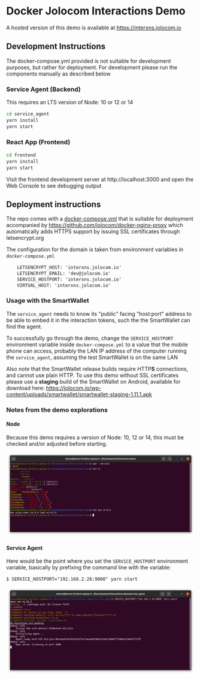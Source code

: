 # Docker Jolocom Interactions Demo

A hosted version of this demo is available at https://interxns.jolocom.io

## Development Instructions

The docker-compose.yml provided is not suitable for development purposes,
but rather for deployment. For development please run the components manually as
described below

### Service Agent (Backend)
This requires an LTS version of Node: 10 or 12 or 14

```sh
cd service_agent
yarn install
yarn start
```

### React App (Frontend)
```sh
cd frontend
yarn install
yarn start
```
Visit the frontend development server at http://localhost:3000
and open the Web Console to see debugging output

## Deployment instructions
The repo comes with a [docker-compose.yml](./docker-compose.yml) that is
suitable for deployment accompanied by https://github.com/jolocom/docker-nginx-proxy
which automatically adds HTTPS support by issuing SSL certificates through
letsencrypt.org

The configuration for the domain is taken from environment variables in
`docker-compose.yml`
```
    LETSENCRYPT_HOST: 'interxns.jolocom.io'
    LETSENCRYPT_EMAIL: 'dev@jolocom.io'
    SERVICE_HOSTPORT: 'interxns.jolocom.io'
    VIRTUAL_HOST: 'interxns.jolocom.io'
```

### Usage with the SmartWallet

The `service_agent` needs to know its "public" facing "host:port" address to be
able to embed it in the interaction tokens, such the the SmartWallet can find
the agent.

To successfully go through the demo, change the `SERVICE_HOSTPORT` environment
variable inside `docker-compose.yml` to a value that the mobile phone can
access, probably the LAN IP address of the computer running the `service_agent`,
assuming the test SmartWallet is on the same LAN

Also note that the SmartWallet release builds require HTTP**S** connections, and cannot use
plain HTTP. To use this demo without SSL certificates please use a **staging**
build of the SmartWallet on Android, available for download here: https://jolocom.io/wp-content/uploads/smartwallet/smartwallet-staging-1.11.1.apk

### Notes from the demo explorations

#### Node

Because this demo requires a version of Node: 10, 12 or 14, this must be checked and/or adjusted before starting.

![node versions](images/node-versions.png)

#### Service Agent

Here would be the point where you set the `SERVICE_HOSTPORT` environment variable, basically by prefixing the command line with the variable:
```
$ SERVICE_HOSTPORT="192.168.2.26:9000" yarn start
```

![yarn start terminal](images/jolocom-yarn-start.png)